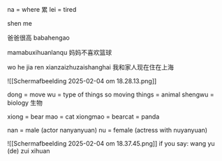 na = where
累 lei = tired

shen me

爸爸很高
babahengao

mamabuxihuanlanqu
妈妈不喜欢篮球


wo he jia ren xianzaizhuzaishanghai
我和家人现在住在上海

![[Scherm­afbeelding 2025-02-04 om 18.28.13.png]]

dong = move
wu = type of things so moving things = animal
shengwu = biology
生物

xiong = bear
mao = cat
xiongmao = bearcat = panda


nan = male (actor nanyanyuan)
nu = female (actress with nuyanyuan)

![[Scherm­afbeelding 2025-02-04 om 18.37.45.png]]
if you say:
wang yu (de) zui xihuan 